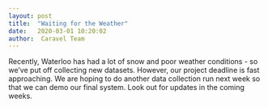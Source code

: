 ```yaml
---
layout: post
title:  "Waiting for the Weather"
date:   2020-03-01 10:20:02
author:  Caravel Team
---
```


Recently, Waterloo has had a lot of snow and poor weather conditions - so we’ve put off collecting new datasets. However, our project deadline is fast approaching. We are hoping to do another data collection run next week so that we can demo our final system. Look out for updates in the coming weeks.